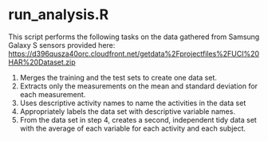 # run_analysis.R

This script performs the following tasks on the data gathered from Samsung Galaxy S sensors provided here:
https://d396qusza40orc.cloudfront.net/getdata%2Fprojectfiles%2FUCI%20HAR%20Dataset.zip 


1. Merges the training and the test sets to create one data set.
2. Extracts only the measurements on the mean and standard deviation for each measurement. 
3. Uses descriptive activity names to name the activities in the data set
4. Appropriately labels the data set with descriptive variable names. 
5. From the data set in step 4, creates a second, independent tidy data set with the average of each variable for each activity and each subject.
